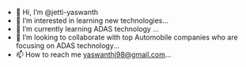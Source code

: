 - 👋 Hi, I’m @jetti-yaswanth
- 👀 I’m interested in learning new technologies...
- 🌱 I’m currently learning ADAS technology ...
- 💞️ I’m looking to collaborate with top Automobile companies who are focusing on ADAS technology...
- 📫 How to reach me yaswanthj98@gmail.com...

<!---
jetti-yaswanth/jetti-yaswanth is a ✨ special ✨ repository because its `README.md` (this file) appears on your GitHub profile.
You can click the Preview link to take a look at your changes.
--->
